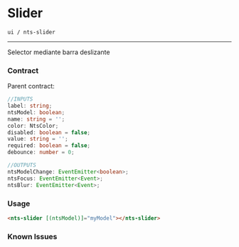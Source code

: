 # Slider
`ui / nts-slider`

---
Selector mediante barra deslizante

### Contract

Parent contract:

```typescript
//INPUTS
label: string;
ntsModel: boolean;
name: string = '';
color: NtsColor;
disabled: boolean = false;
value: string = '';
required: boolean = false;
debounce: number = 0;

//OUTPUTS
ntsModelChange: EventEmitter<boolean>;
ntsFocus: EventEmitter<Event>;
ntsBlur: EventEmitter<Event>;
```
### Usage
```html
<nts-slider [(ntsModel)]="myModel"></nts-slider>
```
### Known Issues
